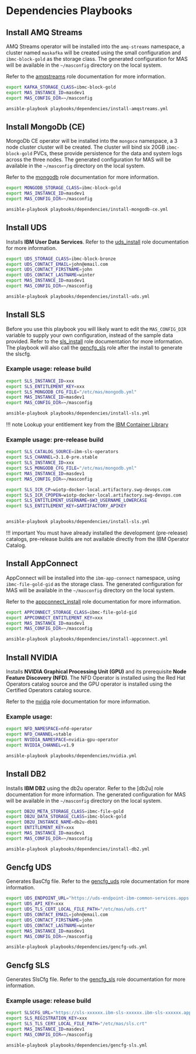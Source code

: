 # Dependencies Playbooks

## Install AMQ Streams
AMQ Streams operator will be installed into the `amq-streams` namespace, a cluster named `maskafka` will be created using the small configuration and `ibmc-block-gold` as the storage class.  The generated configuration for MAS will be available in the `~/masconfig` directory on the local system.

Refer to the [amqstreams](../roles/amqstreams.md) role documentation for more information.

```bash
export KAFKA_STORAGE_CLASS=ibmc-block-gold
export MAS_INSTANCE_ID=masdev1
export MAS_CONFIG_DIR=~/masconfig

ansible-playbook playbooks/dependencies/install-amqstreams.yml
```

## Install MongoDb (CE)
MongoDb CE operator will be installed into the `mongoce` namespace, a 3 node cluster cluster will be created.  The cluster will bind six 20GB `ibmc-block-gold` PVCs, these provide persistence for the data and system logs across the three nodes.  The generated configuration for MAS will be available in the `~/masconfig` directory on the local system.

Refer to the [mongodb](../roles/mongodb.md) role documentation for more information.

```bash
export MONGODB_STORAGE_CLASS=ibmc-block-gold
export MAS_INSTANCE_ID=masdev1
export MAS_CONFIG_DIR=~/masconfig

ansible-playbook playbooks/dependencies/install-mongodb-ce.yml
```


## Install UDS
Installs **IBM User Data Services**.  Refer to the [uds_install](../roles/uds_install.md) role documentation for more information.

```bash
export UDS_STORAGE_CLASS=ibmc-block-bronze
export UDS_CONTACT_EMAIL=john@email.com
export UDS_CONTACT_FIRSTNAME=john
export UDS_CONTACT_LASTNAME=winter
export MAS_INSTANCE_ID=masdev1
export MAS_CONFIG_DIR=~/masconfig

ansible-playbook playbooks/dependencies/install-uds.yml
```


## Install SLS
Before you use this playbook you will likely want to edit the `MAS_CONFIG_DIR` variable to supply your own configuration, instead of the sample data provided. Refer to the [sls_install](../roles/sls_install.md) role documentation for more information. The playbook will also call the [gencfg_sls](../roles/gencfg_sls.md) role after the install to generate the slscfg. 

### Example usage: release build

```bash
export SLS_INSTANCE_ID=xxx
export SLS_ENTITLEMENT_KEY=xxx
export SLS_MONGODB_CFG_FILE="/etc/mas/mongodb.yml"
export MAS_INSTANCE_ID=masdev1
export MAS_CONFIG_DIR=~/masconfig

ansible-playbook playbooks/dependencies/install-sls.yml
```

!!! note
    Lookup your entitlement key from the [IBM Container Library](https://myibm.ibm.com/products-services/containerlibrary)


### Example usage: pre-release build

```bash
export SLS_CATALOG_SOURCE=ibm-sls-operators
export SLS_CHANNEL=3.1.0-pre.stable
export SLS_INSTANCE_ID=xxx
export SLS_MONGODB_CFG_FILE="/etc/mas/mongodb.yml"
export MAS_INSTANCE_ID=masdev1
export MAS_CONFIG_DIR=~/masconfig

export SLS_ICR_CP=wiotp-docker-local.artifactory.swg-devops.com
export SLS_ICR_CPOPEN=wiotp-docker-local.artifactory.swg-devops.com
export SLS_ENTITLEMENT_USERNAME=$W3_USERNAME_LOWERCASE
export SLS_ENTITLEMENT_KEY=$ARTIFACTORY_APIKEY


ansible-playbook playbooks/dependencies/install-sls.yml
```

!!! important
    You must have already installed the development (pre-release) catalogs, pre-release builds are not available directly from the IBM Operator Catalog.


## Install AppConnect
AppConnect will be installed into the `ibm-app-connect` namespace, using `ibmc-file-gold-gid` as the storage class.  The generated configuration for MAS will be available in the `~/masconfig` directory on the local system.

Refer to the [appconnect_install](../roles/appconnect_install.md) role documentation for more information.

```bash
export APPCONNECT_STORAGE_CLASS=ibmc-file-gold-gid
export APPCONNECT_ENTITLEMENT_KEY=xxx
export MAS_INSTANCE_ID=masdev1
export MAS_CONFIG_DIR=~/masconfig

ansible-playbook playbooks/dependencies/install-appconnect.yml
```


## Install NVIDIA
Installs **NVIDIA Graphical Processing Unit (GPU)** and its prerequisite **Node Feature Discovery (NFD)**. The NFD Operator is installed using the Red Hat Operators catalog source and the GPU operator is installed using the Certified Operators catalog source. 

Refer to the [nvidia](../roles/nvidia.md) role documentation for more information.

### Example usage: 

```bash
export NFD_NAMESPACE=nfd-operator
export NFD_CHANNEL=stable
export NVIDIA_NAMESPACE=nvidia-gpu-operator
export NVIDIA_CHANNEL=v1.9

ansible-playbook playbooks/dependencies/nvidia.yml
```


## Install DB2
Installs **IBM DB2** using the db2u operator. Refer to the [db2u] role documentation for more information. The generated configuration for MAS will be available in the `~/masconfig` directory on the local system.

```bash
export DB2U_META_STORAGE_CLASS=ibmc-file-gold
export DB2U_DATA_STORAGE_CLASS=ibmc-block-gold
export DB2U_INSTANCE_NAME=db2u-db01
export ENTITLEMENT_KEY=xxx
export MAS_INSTANCE_ID=masdev1
export MAS_CONFIG_DIR=~/masconfig

ansible-playbook playbooks/dependencies/install-db2.yml
```


## Gencfg UDS
Generates BasCfg file. Refer to the [gencfg_uds](../roles/gencfg_uds.md) role documentation for more information.

```bash
export UDS_ENDPOINT_URL="https://uds-endpoint-ibm-common-services.apps.masocp-xxxxxx.....com"
export UDS_API_KEY=xxx
export UDS_TLS_CERT_LOCAL_FILE_PATH="/etc/mas/uds.crt"
export UDS_CONTACT_EMAIL=john@email.com
export UDS_CONTACT_FIRSTNAME=john
export UDS_CONTACT_LASTNAME=winter
export MAS_INSTANCE_ID=masdev1
export MAS_CONFIG_DIR=~/masconfig

ansible-playbook playbooks/dependencies/gencfg-uds.yml
```


## Gencfg SLS
Generates SlsCfg file. Refer to the [gencfg_sls](../roles/gencfg_sls.md) role documentation for more information.

### Example usage: release build

```bash
export SLSCFG_URL="https://sls-xxxxxx.ibm-sls-xxxxxx.ibm-sls-xxxxxx.apps.masocp-xxxxxx.....com"
export SLS_REGISTRATION_KEY=xxx
export SLS_TLS_CERT_LOCAL_FILE_PATH="/etc/mas/sls.crt"
export MAS_INSTANCE_ID=masdev1
export MAS_CONFIG_DIR=~/masconfig

ansible-playbook playbooks/dependencies/gencfg-sls.yml
```
